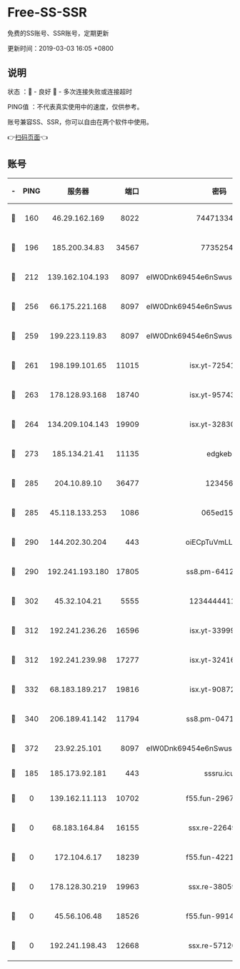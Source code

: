 # Free-SS-SSR

免费的SS账号、SSR账号，定期更新

更新时间：2019-03-03 16:05 +0800

## 说明

状态     ：🙂 - 良好 🙁 - 多次连接失败或连接超时

PING值   ：不代表真实使用中的速度，仅供参考。

账号兼容SS、SSR，你可以自由在两个软件中使用。

👉[扫码页面](https://liesauer.github.io/free-ss-ssr.github.io/)👈

## 账号

|-|PING|服务器|端口|密码|加密方式|区域|
|:----:|:----:|:-----:|-----:|:----:|:----:|:----:|
|🙂|160|46.29.162.169|8022|7447133485|aes-256-cfb|RU|
|🙂|196|185.200.34.83|34567|77352549|aes-256-cfb|US|
|🙂|212|139.162.104.193|8097|eIW0Dnk69454e6nSwuspv9DmS201tQ0D|aes-256-cfb|JP|
|🙂|256|66.175.221.168|8097|eIW0Dnk69454e6nSwuspv9DmS201tQ0D|aes-256-cfb|US|
|🙂|259|199.223.119.83|8097|eIW0Dnk69454e6nSwuspv9DmS201tQ0D|aes-256-cfb|US|
|🙂|261|198.199.101.65|11015|isx.yt-72541934|aes-256-cfb|US|
|🙂|263|178.128.93.168|18740|isx.yt-95743585|aes-256-cfb|SG|
|🙂|264|134.209.104.143|19909|isx.yt-32830951|aes-256-cfb|SG|
|🙂|273|185.134.21.41|11135|edgkeb|aes-256-cfb|GB|
|🙂|285|204.10.89.10|36477|123456|aes-256-cfb|US|
|🙂|285|45.118.133.253|1086|065ed15a|aes-256-cfb|SG|
|🙂|290|144.202.30.204|443|oiECpTuVmLLxk4Ts|aes-256-cfb|US|
|🙂|290|192.241.193.180|17805|ss8.pm-64125416|aes-256-cfb|US|
|🙂|302|45.32.104.21|5555|1234444411111|aes-256-cfb|SG|
|🙂|312|192.241.236.26|16596|isx.yt-33999911|aes-256-cfb|US|
|🙂|312|192.241.239.98|17277|isx.yt-32416797|aes-256-cfb|US|
|🙂|332|68.183.189.217|19816|isx.yt-90872809|aes-256-cfb|SG|
|🙂|340|206.189.41.142|11794|ss8.pm-04714048|aes-256-cfb|SG|
|🙂|372|23.92.25.101|8097|eIW0Dnk69454e6nSwuspv9DmS201tQ0D|aes-256-cfb|US|
|🙁|185|185.173.92.181|443|sssru.icu|rc4-md5|RU|
|🙁|0|139.162.11.113|10702|f55.fun-29670357|aes-256-cfb|SG|
|🙁|0|68.183.164.84|16155|ssx.re-22649975|aes-256-cfb|US|
|🙁|0|172.104.6.17|18239|f55.fun-42215388|aes-256-cfb|US|
|🙁|0|178.128.30.219|19963|ssx.re-38059687|aes-256-cfb|SG|
|🙁|0|45.56.106.48|18526|f55.fun-99140423|aes-256-cfb|US|
|🙁|0|192.241.198.43|12668|ssx.re-57120332|aes-256-cfb|US|

